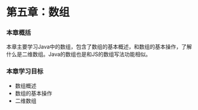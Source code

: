 # 第五章：数组

### 本章概括

本章主要学习Java中的数组，包含了数组的基本概述，和数组的基本操作，了解什么是二维数组。Java的数组也是和JS的数组写法功能相似。

### 本章学习目标

* 数组概述
* 数组的基本操作
* 二维数组



